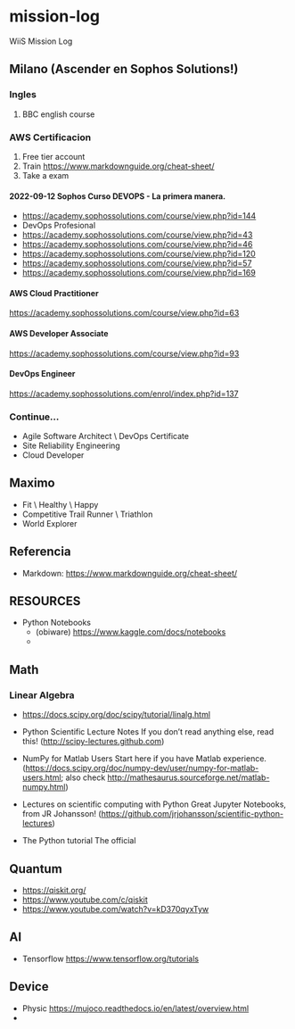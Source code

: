 # mission-log
WiiS Mission Log

## Milano (Ascender en Sophos Solutions!)

### Ingles
1. BBC english course

### AWS Certificacion
1. Free tier account
2. Train https://www.markdownguide.org/cheat-sheet/ 
3. Take a exam

#### 2022-09-12 Sophos Curso DEVOPS - La primera manera.
- https://academy.sophossolutions.com/course/view.php?id=144
- DevOps Profesional
- https://academy.sophossolutions.com/course/view.php?id=43
- https://academy.sophossolutions.com/course/view.php?id=46
- https://academy.sophossolutions.com/course/view.php?id=120
- https://academy.sophossolutions.com/course/view.php?id=57
- https://academy.sophossolutions.com/course/view.php?id=169

#### AWS Cloud Practitioner
https://academy.sophossolutions.com/course/view.php?id=63
#### AWS Developer Associate
https://academy.sophossolutions.com/course/view.php?id=93
#### DevOps Engineer
https://academy.sophossolutions.com/enrol/index.php?id=137


### Continue...
* Agile Software Architect \ DevOps Certificate
* Site Reliability Engineering
* Cloud Developer

## Maximo
- Fit \ Healthy \ Happy
- Competitive Trail Runner \ Triathlon
- World Explorer

## Referencia
- Markdown: https://www.markdownguide.org/cheat-sheet/

## RESOURCES
- Python Notebooks
  - (obiware) https://www.kaggle.com/docs/notebooks
  - 

## Math
### Linear Algebra
- https://docs.scipy.org/doc/scipy/tutorial/linalg.html

- Python Scientific Lecture Notes If you don’t read anything else, read this!
(http://scipy-lectures.github.com)
- NumPy for Matlab Users Start here if you have Matlab experience.
(https://docs.scipy.org/doc/numpy-dev/user/numpy-for-matlab-users.html; also
check http://mathesaurus.sourceforge.net/matlab-numpy.html)
- Lectures on scientific computing with Python Great Jupyter Notebooks, from JR
Johansson!
(https://github.com/jrjohansson/scientific-python-lectures)
- The Python tutorial The official

## Quantum
- https://qiskit.org/
- https://www.youtube.com/c/qiskit
- https://www.youtube.com/watch?v=kD370qyxTyw

## AI
- Tensorflow https://www.tensorflow.org/tutorials

## Device
- Physic https://mujoco.readthedocs.io/en/latest/overview.html
- 

